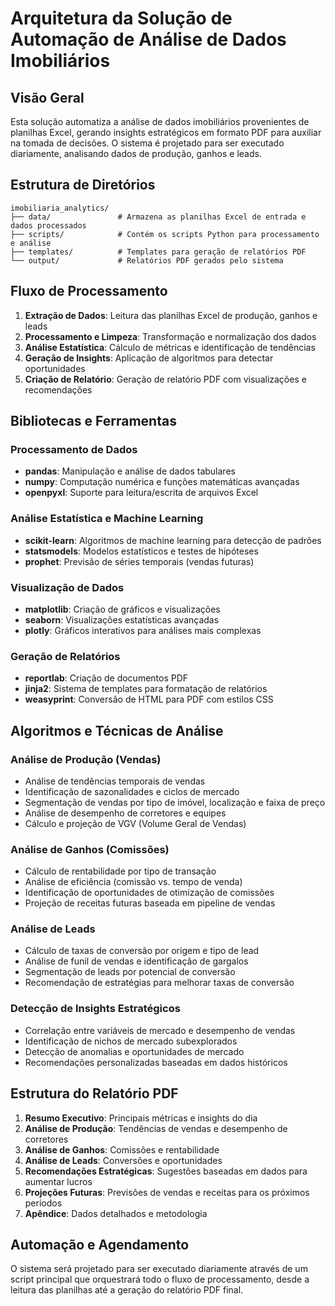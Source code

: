 # Arquitetura da Solução de Automação de Análise de Dados Imobiliários

## Visão Geral

Esta solução automatiza a análise de dados imobiliários provenientes de planilhas Excel, gerando insights estratégicos em formato PDF para auxiliar na tomada de decisões. O sistema é projetado para ser executado diariamente, analisando dados de produção, ganhos e leads.

## Estrutura de Diretórios

```
imobiliaria_analytics/
├── data/               # Armazena as planilhas Excel de entrada e dados processados
├── scripts/            # Contém os scripts Python para processamento e análise
├── templates/          # Templates para geração de relatórios PDF
└── output/             # Relatórios PDF gerados pelo sistema
```

## Fluxo de Processamento

1. **Extração de Dados**: Leitura das planilhas Excel de produção, ganhos e leads
2. **Processamento e Limpeza**: Transformação e normalização dos dados
3. **Análise Estatística**: Cálculo de métricas e identificação de tendências
4. **Geração de Insights**: Aplicação de algoritmos para detectar oportunidades
5. **Criação de Relatório**: Geração de relatório PDF com visualizações e recomendações

## Bibliotecas e Ferramentas

### Processamento de Dados
- **pandas**: Manipulação e análise de dados tabulares
- **numpy**: Computação numérica e funções matemáticas avançadas
- **openpyxl**: Suporte para leitura/escrita de arquivos Excel

### Análise Estatística e Machine Learning
- **scikit-learn**: Algoritmos de machine learning para detecção de padrões
- **statsmodels**: Modelos estatísticos e testes de hipóteses
- **prophet**: Previsão de séries temporais (vendas futuras)

### Visualização de Dados
- **matplotlib**: Criação de gráficos e visualizações
- **seaborn**: Visualizações estatísticas avançadas
- **plotly**: Gráficos interativos para análises mais complexas

### Geração de Relatórios
- **reportlab**: Criação de documentos PDF
- **jinja2**: Sistema de templates para formatação de relatórios
- **weasyprint**: Conversão de HTML para PDF com estilos CSS

## Algoritmos e Técnicas de Análise

### Análise de Produção (Vendas)
- Análise de tendências temporais de vendas
- Identificação de sazonalidades e ciclos de mercado
- Segmentação de vendas por tipo de imóvel, localização e faixa de preço
- Análise de desempenho de corretores e equipes
- Cálculo e projeção de VGV (Volume Geral de Vendas)

### Análise de Ganhos (Comissões)
- Cálculo de rentabilidade por tipo de transação
- Análise de eficiência (comissão vs. tempo de venda)
- Identificação de oportunidades de otimização de comissões
- Projeção de receitas futuras baseada em pipeline de vendas

### Análise de Leads
- Cálculo de taxas de conversão por origem e tipo de lead
- Análise de funil de vendas e identificação de gargalos
- Segmentação de leads por potencial de conversão
- Recomendação de estratégias para melhorar taxas de conversão

### Detecção de Insights Estratégicos
- Correlação entre variáveis de mercado e desempenho de vendas
- Identificação de nichos de mercado subexplorados
- Detecção de anomalias e oportunidades de mercado
- Recomendações personalizadas baseadas em dados históricos

## Estrutura do Relatório PDF

1. **Resumo Executivo**: Principais métricas e insights do dia
2. **Análise de Produção**: Tendências de vendas e desempenho de corretores
3. **Análise de Ganhos**: Comissões e rentabilidade
4. **Análise de Leads**: Conversões e oportunidades
5. **Recomendações Estratégicas**: Sugestões baseadas em dados para aumentar lucros
6. **Projeções Futuras**: Previsões de vendas e receitas para os próximos períodos
7. **Apêndice**: Dados detalhados e metodologia

## Automação e Agendamento

O sistema será projetado para ser executado diariamente através de um script principal que orquestrará todo o fluxo de processamento, desde a leitura das planilhas até a geração do relatório PDF final.

